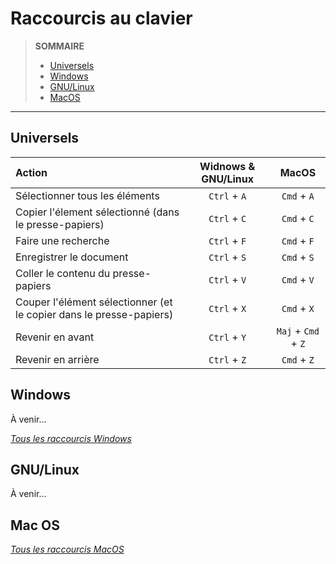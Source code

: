 # Raccourcis au clavier

> **SOMMAIRE**
> + [Universels](#universels)
> + [Windows](#windows)
> + [GNU/Linux](#gnulinux)
> + [MacOS](#mac-os)

---

## Universels

|Action|Widnows & GNU/Linux|MacOS|
|:--|:--:|:--:|
|Sélectionner tous les éléments|`Ctrl` + `A`|`Cmd` + `A`|
|Copier l'élement sélectionné (dans le presse-papiers)|`Ctrl` + `C`|`Cmd` + `C`|
|Faire une recherche|`Ctrl` + `F`|`Cmd` + `F`|
|Enregistrer le document|`Ctrl` + `S`|`Cmd` + `S`|
|Coller le contenu du presse-papiers|`Ctrl` + `V`|`Cmd` + `V`|
|Couper l'élément sélectionner (et le copier dans le presse-papiers)|`Ctrl` + `X`|`Cmd` + `X`|
|Revenir en avant|`Ctrl` + `Y`|`Maj` + `Cmd` + `Z`|
|Revenir en arrière|`Ctrl` + `Z`|`Cmd` + `Z`|

## Windows

À venir...

_[Tous les raccourcis Windows](https://support.microsoft.com/fr-fr/help/12445/windows-keyboard-shortcuts)_

## GNU/Linux

À venir...

## Mac OS

_[Tous les raccourcis MacOS](https://support.apple.com/fr-fr/HT201236)_
